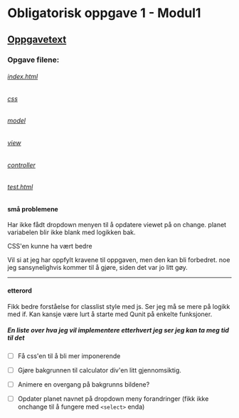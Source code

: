 # Obligatorisk oppgave 1 - Modul1 

## [Oppgavetext](https://github.com/gigalomaniacx/ObligatoriksOppgave-1/blob/main/opgavetext.md)

### Opgave filene:
###### [index.html](https://github.com/gigalomaniacx/ObligatoriksOppgave-1/blob/main/index.html)
###### [css](https://github.com/gigalomaniacx/ObligatoriksOppgave-1/blob/main/oblig.css)
###### [model](https://github.com/gigalomaniacx/ObligatoriksOppgave-1/blob/main/model.js)
###### [view](https://github.com/gigalomaniacx/ObligatoriksOppgave-1/blob/main/view.js)
###### [controller](https://github.com/gigalomaniacx/ObligatoriksOppgave-1/blob/main/controller.js)
###### [test.html](https://github.com/gigalomaniacx/ObligatoriksOppgave-1/blob/main/test.html)
#### små problemene
Har ikke fådt dropdown menyen til å opdatere viewet på on change.
planet variabelen blir ikke blank med logikken bak.

CSS'en kunne ha vært bedre

Vil si at jeg har oppfylt kravene til oppgaven, men den kan bli forbedret. noe jeg sansynelighvis kommer til å gjøre, siden det var jo litt gøy.
___
#### etterord

Fikk bedre forståelse for classlist style med js.
Ser jeg må se mere på logikk med if.
Kan kansje være lurt å starte med Qunit på enkelte funksjoner.

##### En liste over hva jeg vil implementere etterhvert jeg ser jeg kan ta meg tid til det

- [ ] Få css'en til å bli mer imponerende
- [ ] Gjøre bakgrunnen til calculator div'en litt gjennomsiktig. 
- [ ] Animere en overgang på bakgrunns bildene?
- [ ] Opdater planet navnet på dropdown meny forandringer (fikk ikke onchange til å fungere med ```<select>``` enda)

